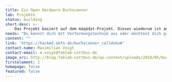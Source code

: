 ```yaml
---
title: Ein Open Hardware Buchscanner
lab: Projekte
status: building
short-desc: >-
    Das Projekt basiert auf dem mäqädat-Projekt. Dieses wiederum ist an die Arbeit von Dany Qumsiyeh angelehnt, der den von ihm erfundenen Buchscanner (US Patent 8711448) zum Nachbau oder für Veränderungen freigegeben hat.
needs: "Du kennst dich mit Verformungstechnik aus oder möchtest dich grundsätzlich beteiligen? Dann melde dich bei uns!"
content: ""
link: 'https://hackmd.okfn.de/buchscanner_calldoku#'
contact-name: Maximilian Voigt
contact-email: m.voigt@fablab-cottbus.de
image_src: http://blog.fablab-cottbus.de/wp-content/uploads/2018/05/buchscanner.png
firstelement: 2
homepage: false
featured: false
---
```

